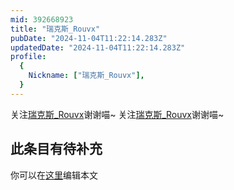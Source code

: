 ```yaml
---
mid: 392668923
title: "瑞克斯_Rouvx"
pubDate: "2024-11-04T11:22:14.283Z"
updatedDate: "2024-11-04T11:22:14.283Z"
profile:
  {
    Nickname: ["瑞克斯_Rouvx"],
  }
---
```


关注[瑞克斯_Rouvx](https://space.bilibili.com/392668923)谢谢喵~ 关注[瑞克斯_Rouvx](https://space.bilibili.com/392668923)谢谢喵~

## 此条目有待补充
你可以在[这里](https://github.com/Yuhanawa/VTuber.ICU/edit/master/src/content/v/瑞克斯_Rouvx/index.md)编辑本文
